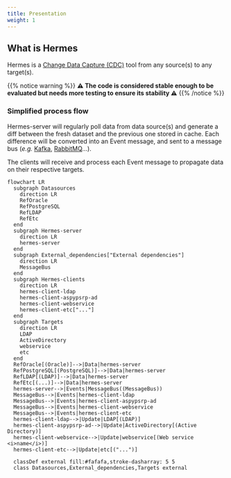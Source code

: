 ```yaml
---
title: Presentation
weight: 1
---
```


## What is Hermes

Hermes is a [Change Data Capture (CDC)](https://medium.com/event-driven-utopia/a-gentle-introduction-to-event-driven-change-data-capture-683297625f9b) tool from any source(s) to any target(s).

{{% notice warning %}}
**⚠️&nbsp;The code is considered stable enough to be evaluated but needs more testing to ensure its stability&nbsp;⚠️**
{{% /notice %}}

### Simplified process flow

Hermes-server will regularly poll data from data source(s) and generate a diff between the fresh dataset and the previous one stored in cache. Each difference will be converted into an Event message, and sent to a message bus (*e.g.* [Kafka](https://kafka.apache.org/), [RabbitMQ](https://www.rabbitmq.com/)...).

The clients will receive and process each Event message to propagate data on their respective targets.

``` mermaid
flowchart LR
  subgraph Datasources
    direction LR
    RefOracle
    RefPostgreSQL
    RefLDAP
    RefEtc
  end
  subgraph Hermes-server
    direction LR
    hermes-server
  end
  subgraph External_dependencies["External dependencies"]
    direction LR
    MessageBus
  end
  subgraph Hermes-clients
    direction LR
    hermes-client-ldap
    hermes-client-aspypsrp-ad
    hermes-client-webservice
    hermes-client-etc["..."]
  end
  subgraph Targets
    direction LR
    LDAP
    ActiveDirectory
    webservice
    etc
  end
  RefOracle[(Oracle)]-->|Data|hermes-server
  RefPostgreSQL[(PostgreSQL)]-->|Data|hermes-server
  RefLDAP[(LDAP)]-->|Data|hermes-server
  RefEtc[(...)]-->|Data|hermes-server
  hermes-server-->|Events|MessageBus((MessageBus))
  MessageBus-->|Events|hermes-client-ldap
  MessageBus-->|Events|hermes-client-aspypsrp-ad
  MessageBus-->|Events|hermes-client-webservice
  MessageBus-->|Events|hermes-client-etc
  hermes-client-ldap-->|Update|LDAP[(LDAP)]
  hermes-client-aspypsrp-ad-->|Update|ActiveDirectory[(Active Directory)]
  hermes-client-webservice-->|Update|webservice[(Web service <i>name</i>)]
  hermes-client-etc-->|Update|etc[("...")]

  classDef external fill:#fafafa,stroke-dasharray: 5 5
  class Datasources,External_dependencies,Targets external
```
